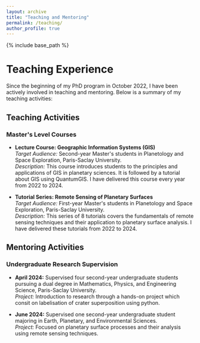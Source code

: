 ```yaml
---
layout: archive
title: "Teaching and Mentoring"
permalink: /teaching/
author_profile: true
---
```


{% include base_path %}

# Teaching Experience

Since the beginning of my PhD program in October 2022, I have been actively involved in teaching and mentoring. Below is a summary of my teaching activities:

## Teaching Activities

### Master's Level Courses
- **Lecture Course: Geographic Information Systems (GIS)**  
  *Target Audience:* Second-year Master's students in Planetology and Space Exploration, Paris-Saclay University.  
  *Description:* This course introduces students to the principles and applications of GIS in planetary sciences. It is followed by a tutorial about GIS using QuantumGIS. I have delivered this course every year from 2022 to 2024.

- **Tutorial Series: Remote Sensing of Planetary Surfaces**  
  *Target Audience:* First-year Master's students in Planetology and Space Exploration, Paris-Saclay University.  
  *Description:* This series of 8 tutorials covers the fundamentals of remote sensing techniques and their application to planetary surface analysis. I have delivered these tutorials from 2022 to 2024.

## Mentoring Activities

### Undergraduate Research Supervision
- **April 2024:** Supervised four second-year undergraduate students pursuing a dual degree in Mathematics, Physics, and Engineering Science, Paris-Saclay University.  
  *Project:* Introduction to research through a hands-on project which consit on labelisation of crater superposition using python.  

- **June 2024:** Supervised one second-year undergraduate student majoring in Earth, Planetary, and Environmental Sciences.  
  *Project:* Focused on planetary surface processes and their analysis using remote sensing techniques.
